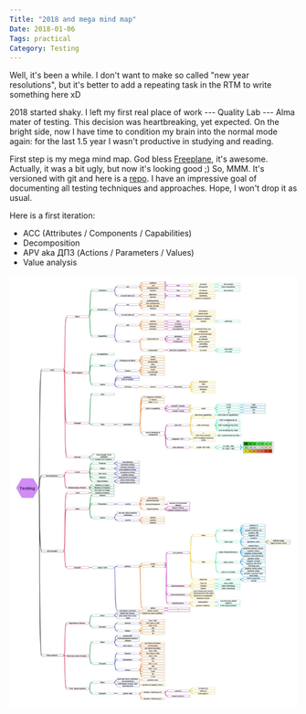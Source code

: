 ```yaml
---
Title: "2018 and mega mind map"
Date: 2018-01-06
Tags: practical
Category: Testing
---
```


Well, it's been a while. I don't want to make so called "new year resolutions", but it's better to add a repeating task in the RTM to write something here xD

2018 started shaky. I left my first real place of work --- Quality Lab --- Alma mater of testing. This decision was heartbreaking, yet expected. On the bright side, now I have time to condition my brain into the normal mode again: for the last 1.5 year I wasn't productive in studying and reading.

First step is my mega mind map. God bless [Freeplane](https://www.freeplane.org/), it's awesome. Actually, it was a bit ugly, but now it's looking good ;) So, MMM. It's versioned with git and here is a [repo](https://github.com/aviskase/mega-mind-map). I have an impressive goal of documenting all testing techniques and approaches. Hope, I won't drop it as usual.

Here is a first iteration: 

* ACC (Attributes / Components / Capabilities)
* Decomposition
* APV aka ДПЗ (Actions / Parameters / Values)
* Value analysis

![Mega mind map version 1](mmm_v1.jpg)
